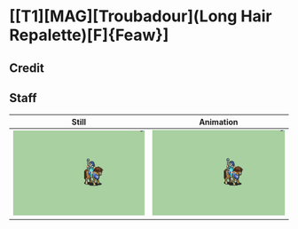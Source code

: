 # [\[T1\]\[MAG\]\[Troubadour\]\(Long Hair Repalette\)\[F\]{Feaw}]

## Credit


	
## Staff

| Still | Animation |
| :---: | :-------: |
| ![Staff still](./Staff_000.png) | ![Staff animation](./Staff.gif) |
